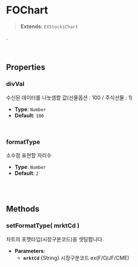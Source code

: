 # FOChart
> **Extends**: `EXStocksChart`

.

<br/>

## Properties


### divVal

수신된 데이터를 나눗셈할 값(선물옵션 : 100 / 주식선물 : 1)

* **Type**: `Number`
* **Default**: `100`

<br/>

### formatType

소수점 표현할 자리수

* **Type**: `Number`
* **Default**: `2`

<br/>
<br/>

## Methods

### setFormatType( mrktCd )

차트의 포멧타입(시장구분코드)을 셋팅합니다.

* **Parameters**: 
	* **`mrktCd`** {String} 시장구분코드 ex(F/O/JF/CME)

<br/>
<br/>
